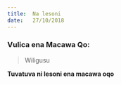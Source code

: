 ```yaml
---
title:  Na lesoni
date:   27/10/2018
---
```


### Vulica ena Macawa Qo:


> <p>Wiligusu</p>
>

**Tuvatuva ni lesoni ena macawa oqo**
